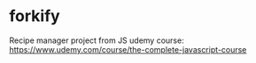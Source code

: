 # forkify
Recipe manager project from JS udemy course: https://www.udemy.com/course/the-complete-javascript-course

